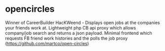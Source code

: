 opencircles
===========

Winner of CareerBuilder HacKWeend - Displays open jobs at the companies your friends work at.  Lightweight php CB api proxy which allows company/job search and returns a json payload.  Minimal frontend which requests FB friend work histories and the polls the job proxy (https://github.com/martco/open-circles)